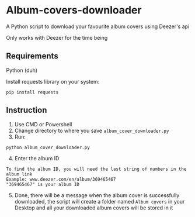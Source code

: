 # Album-covers-downloader
A Python script to download your favourite album covers using Deezer's api 

Only works with Deezer for the time being
## Requirements
Python (duh)

Install requests library on your system:
```
pip install requests
```
## Instruction
1. Use CMD or Powershell
2. Change directory to where you save `album_cover_downloader.py`
3. Run:
```
python album_cover_downloader.py
```
4. Enter the album ID
```
To find the album ID, you will need the last string of numbers in the album link
Example: www.deezer.com/en/album/369465467
"369465467" is your album ID
```
5. Done, there will be a message when the album cover is successfully downloaded, the script will create a folder named `Album covers` in your Desktop and all your downloaded album covers will be stored in it
